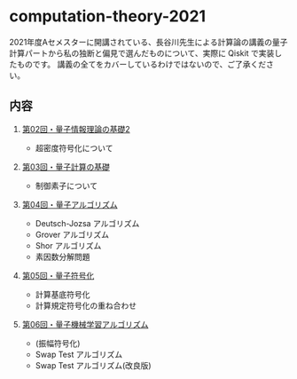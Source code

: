 # computation-theory-2021

2021年度Aセメスターに開講されている、長谷川先生による計算論の講義の量子計算パートから私の独断と偏見で選んだものについて、実際に Qiskit で実装したものです。
講義の全てをカバーしているわけではないので、ご了承ください。

## 内容
1. [第02回・量子情報理論の基礎2](Lec02.ipynb)
    - 超密度符号化について

2. [第03回・量子計算の基礎](Lec03.ipynb)
    - 制御素子について

3. [第04回・量子アルゴリズム](Lec04.ipynb)
    - Deutsch-Jozsa アルゴリズム
    - Grover アルゴリズム
    - Shor アルゴリズム
    - 素因数分解問題

4. [第05回・量子符号化](Lec05.ipynb)
    - 計算基底符号化
    - 計算規定符号化の重ね合わせ

5. [第06回・量子機械学習アルゴリズム](Lec06.ipynb)
    - (振幅符号化)
    - Swap Test アルゴリズム
    - Swap Test アルゴリズム(改良版)
